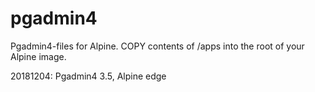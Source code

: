 # pgadmin4
Pgadmin4-files for Alpine. COPY contents of /apps into the root of your Alpine image.

20181204: Pgadmin4 3.5, Alpine edge

